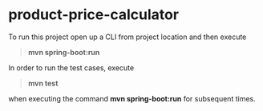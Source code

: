 # product-price-calculator

To run this project open up a CLI from project location and then execute
>**mvn spring-boot:run**

In order to run the test cases, execute
>**mvn test**

when executing the command  **mvn spring-boot:run** for subsequent times.

